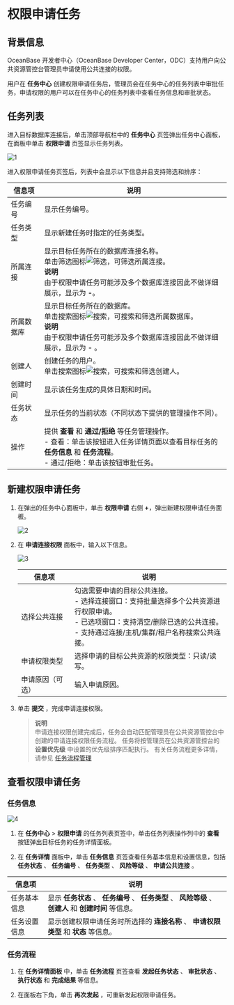 # 权限申请任务 


## **背景信息** 

OceanBase 开发者中心（OceanBase Developer Center，ODC）支持用户向公共资源管控台管理员申请使用公共连接的权限。

用户在 **任务中心** 创建权限申请任务后，管理员会在任务中心的任务列表中审批任务，申请权限的用户可以在任务中心的任务列表中查看任务信息和审批状态。

## **任务列表** 

进入目标数据库连接后，单击顶部导航栏中的 **任务中心** 页签弹出任务中心面板，在面板中单击 **权限申请** 页签显示任务列表。

![1](https://obbusiness-private.oss-cn-shanghai.aliyuncs.com/doc/img/odc/410/task/Permission%20Applications/1.png)


进入权限申请任务页签后，列表中会显示以下信息并且支持筛选和排序：

| **信息项** | **说明**                                   |
|---------|------------------------------------------|
| 任务编号    | 显示任务编号。                                                                                                                                                                                                                                                                 |
| 任务类型    | 显示新建任务时指定的任务类型。                                                                                                                                                                                                                                                            |
| 所属连接    | 显示目标任务所在的数据库连接名称。<br> 单击筛选图标![筛选](https://help-static-aliyun-doc.aliyuncs.com/assets/img/zh-CN/0583667361/p352180.jpg)，可筛选所属连接。<br> **说明**<br> 由于权限申请任务可能涉及多个数据库连接因此不做详细展示，显示为 **-**。                                                                                                                                     |
| 所属数据库   | 显示目标任务所在的数据库。<br> 单击搜索图标![搜索](https://help-static-aliyun-doc.aliyuncs.com/assets/img/zh-CN/5526247461/p416691.jpg)，可搜索和筛选所属数据库。<br> **说明**<br> 由于权限申请任务可能涉及多个数据库连接因此不做详细展示，显示为 **-** 。                                                                                                                                     |
| 创建人     | 创建任务的用户。<br> 单击搜索图标![搜索](https://help-static-aliyun-doc.aliyuncs.com/assets/img/zh-CN/5526247461/p416691.jpg)，可搜索和筛选创建人。                                                                                                                                                                                                |
| 创建时间    | 显示该任务生成的具体日期和时间。                                                                                                                                                                                                                                                           |
| 任务状态    | 显示任务的当前状态（不同状态下提供的管理操作不同）。                                                                                                                                                                                                                                                 |
| 操作      | 提供 **查看** 和 **通过/拒绝** 等任务管理操作。<br> - 查看：单击该按钮进入任务详情页面以查看目标任务的 **任务信息**  和 **任务流程**。 <br> - 通过/拒绝：单击该按钮审批任务。  |


## **新建权限申请任务** 


1. 在弹出的任务中心面板中，单击 **权限申请** 右侧 **+**，弹出新建权限申请任务面板。

   ![2](https://obbusiness-private.oss-cn-shanghai.aliyuncs.com/doc/img/odc/410/task/Permission%20Applications/2.png)

2. 在 **申请连接权限** 面板中，输入以下信息。

   ![3](https://obbusiness-private.oss-cn-shanghai.aliyuncs.com/doc/img/odc/410/task/Permission%20Applications/3.png)

   | **信息项**  | **说明**                             |
   |----------|------------------------------|
   | 选择公共连接   | 勾选需要申请的目标公共连接。<br> - 选择连接窗口：支持批量选择多个公共资源进行权限申请。 <br> - 已选项窗口：支持清空/删除已选的公共连接。 <br> - 支持通过连接/主机/集群/租户名称搜索公共连接。 |
   | 申请权限类型   | 选择申请的目标公共资源的权限类型：只读/读写。                                                                                                                                                                                                               |
   | 申请原因（可选） | 输入申请原因。                                |


3. 单击 **提交** ，完成申请连接权限。

   > **说明**  
   > 申请连接权限创建完成后，任务会自动匹配管理员在公共资源管控台中创建的申请连接权限任务流程。
   > 任务将按管理员在公共资源管控台的 **设置优先级** 中设置的优先级排序匹配执行。
   > 有关任务流程更多详情，请参见 [任务流程管理](../4.web-odc-public-resource-management/4.web-odc-task-process.md)

## **查看权限申请任务** 

### **任务信息** 

![4](https://obbusiness-private.oss-cn-shanghai.aliyuncs.com/doc/img/odc/410/task/Permission%20Applications/4.png)

1. 在 **任务中心** > **权限申请** 的任务列表页签中，单击任务列表操作列中的 **查看** 按钮弹出目标任务的任务详情面板。


2. 在 **任务详情** 面板中，单击 **任务信息** 页签查看任务基本信息和设置信息，包括 **任务状态** 、 **任务编号** 、 **任务类型** 、 **风险等级** 、 **申请公共连接** 。

| **信息项**  | **说明**                                                                   |
|----------|--------------------------------------------------------------------------|
| 任务基本信息   | 显示 **任务状态** 、 **任务编号** 、 **任务类型** 、 **风险等级** 、 **创建人**  和 **创建时间**  等信息。 |
| 任务设置信息 | 显示创建权限申请任务时所选择的 **连接名称** 、 **申请权限类型**  和 **状态**  等信息。                    |



### **任务流程** 

1. 在 **任务详情面板** 中，单击 **任务流程** 页签查看 **发起任务状态** 、 **审批状态** 、 **执行状态** 和 **完成结果** 等信息。


2. 在面板右下角，单击 **再次发起** ，可重新发起权限申请任务。